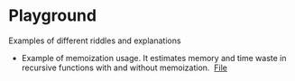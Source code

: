# Playground
Examples of different riddles and explanations

- Example of memoization usage. It estimates memory and time waste in recursive functions with and without memoization.  [File](https://github.com/alexstich/playground/tree/main/Example-Memoization.playground)

